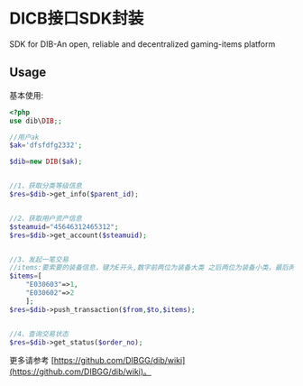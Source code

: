 # DICB接口SDK封装
SDK for DIB-An open, reliable and decentralized gaming-items platform

## Usage

基本使用:

```php
<?php
use dib\DIB;;

//用户ak
$ak='dfsfdfg2332';

$dib=new DIB($ak);


//1、获取分类等级信息
$res=$dib->get_info($parent_id);


//2、获取用户资产信息
$steamuid="45646312465312";
$res=$dib->get_account($steamuid);


//3、发起一笔交易
//items:要索要的装备信息，键为E开头,数字前两位为装备大类 之后两位为装备小类，最后两位是装备等级,值为装备的数量
$items=[
    "E030603"=>1,
    "E030602"=>2
    ];
$res=$dib->push_transaction($from,$to,$items);


//4、查询交易状态
$res=$dib->get_status($order_no);

```
更多请参考 [https://github.com/DIBGG/dib/wiki](https://github.com/DIBGG/dib/wiki)。